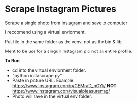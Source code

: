 # Scrape Instagram Pictures
Scrape a single photo from Instagram and save to computer


I reccomend using a virtual enviorment.

Put file in the same folder as the venv, not as the bin & lib.

Ment to be use for a singulr Instagram pic not an entire profile.


<b>To Run</b>
- cd into the virtual enviorment folder.
- "python instascrape.py"
- Paste in picture URL.
  Example: https://www.instagram.com/p/CEMraD_nGYk/  <b>NOT</b> https://www.instagram.com/visualpleasuremag/
- Photo will save in the virtual env folder.
